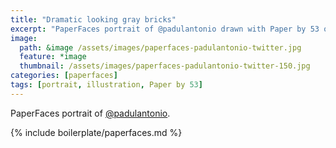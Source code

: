 ```yaml
---
title: "Dramatic looking gray bricks"
excerpt: "PaperFaces portrait of @padulantonio drawn with Paper by 53 on an iPad."
image: 
  path: &image /assets/images/paperfaces-padulantonio-twitter.jpg 
  feature: *image
  thumbnail: /assets/images/paperfaces-padulantonio-twitter-150.jpg
categories: [paperfaces]
tags: [portrait, illustration, Paper by 53]
---
```


PaperFaces portrait of [@padulantonio](https://twitter.com/padulantonio).

{% include boilerplate/paperfaces.md %}
